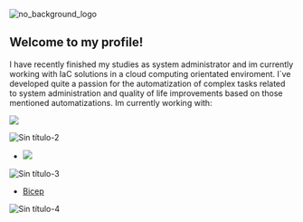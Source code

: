 
![no_background_logo](https://github.com/Just-C0d3/Just-C0d3/assets/128706169/c3db2bd8-4326-4076-b9c4-f6386b6dd61b)

## Welcome to my profile!
 I have recently finished my studies as system administrator and im currently working with IaC solutions in a cloud computing orientated enviroment. I´ve developed 
 quite a passion for the automatization of complex tasks related to system administration and quality of life improvements based on those mentioned automatizations. 
 Im currently working with: 

 <a href="https://github.com/Just-C0d3/Proyecto_IaC/tree/Terraform+yml"><img src="https://img.shields.io/badge/terraform-0A0A0A?style=for-the-badge&logo=Terraform&logoColor=white" /></a>
  
  ![Sin título-2](https://github.com/Just-C0d3/Just-C0d3/assets/128706169/aee1c176-03b9-4748-9fed-e7ad2224f691)

  
- <a href="https://github.com/Just-C0d3/Proyecto_IaC/tree/Terraform+yml"><img src="https://img.shields.io/badge/terraform-0A0A0A?style=for-the-badge&logo=Azure&logoColor=white" /></a>

 ![Sin título-3](https://github.com/Just-C0d3/Just-C0d3/assets/128706169/7939549e-9190-4fe1-b37b-28aa48184a6e)


- [Bicep](https://github.com/Just-C0d3/Bicep)

 ![Sin título-4](https://github.com/Just-C0d3/Just-C0d3/assets/128706169/c1bf403a-7780-4db2-9f31-d45e6338905f)


